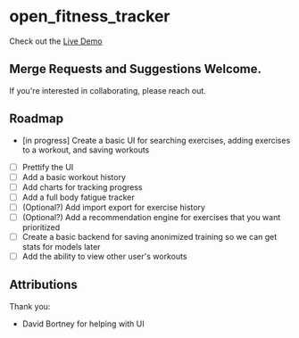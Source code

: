 # open_fitness_tracker

Check out the [Live Demo](https://openfitnesstracker.app/#/Exercises)

## Merge Requests and Suggestions Welcome. 
If you're interested in collaborating, please reach out. 

## Roadmap
- [in progress] Create a basic UI for searching exercises, adding exercises to a workout, and saving workouts
- [ ] Prettify the UI
- [ ] Add a basic workout history
- [ ] Add charts for tracking progress
- [ ] Add a full body fatigue tracker
- [ ] (Optional?) Add import export for exercise history
- [ ] (Optional?) Add a recommendation engine for exercises that you want prioritized
- [ ] Create a basic backend for saving anonimized training so we can get stats for models later
- [ ] Add the ability to view other user's workouts 

## Attributions
Thank you:  
- David Bortney for helping with UI


